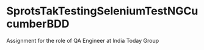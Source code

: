 # SprotsTakTestingSeleniumTestNGCucumberBDD
Assignment for the role of QA Engineer at India Today Group
